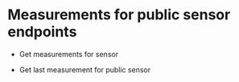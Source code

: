 # Measurements for public sensor endpoints


* Get measurements for sensor


* Get last measurement for public sensor
